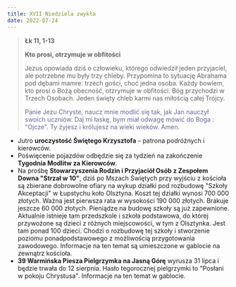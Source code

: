 ```yaml
---
title: XVII Niedziela zwykła
date: 2022-07-24
---
```


> **Łk 11, 1-13**
>
> **Kto prosi, otrzymuje w obfitości**
>
> Jezus opowiada dziś o człowieku, którego odwiedził jeden przyjaciel, ale potrzebne mu były trzy chleby. Przypomina to sytuację Abrahama pod dębami mamre: trzech gości, choć jedna osoba. Każdy bowiem, kto prosi o Bożą obecność, otzrymuje w obfitości. Bóg przychodzi w Trzech Osobach. Jeden święty chleb karmi nas miłością całej Trójcy.
>
> <span style="color: #666699;"> Panie Jezu Chryste, naucz mnie modlić się tak, jak Jan nauczył swoich uczniów. Daj mi łaskę, bym miał odwagę mówić do Boga : "Ojcze". Ty żyjesz i królujesz na wieki wieków. Amen.
> &nbsp;

- Jutro **uroczystość Świętego Krzysztofa** – patrona podróżnych i kierowców.
- Poświęcenie pojazdów odbędzie się za tydzień na zakończenie **Tygodnia Modlitw za Kierowców**.
- Na prośbę **Stowarzyszenia Rodzin i Przyjaciół Osób z Zespołem Downa "Strzał w 10"**, dziś po Mszach Świętych przy wyjściu z kościoła są zbierane dobrowolne ofiary na wykup działki pod rozbudowę "Szkoły Akceptacji" w Łupstychu koło Olsztyna. Koszt tej działki wynosi 700 000 złotych. Ważna jest pierwsza rata w wysokości 190 000 złotych. Brakuje jeszcze 60 000 złotych. Pieniądze na budowę szkoły są już zapewnione. Aktualnie istnieje tam przedszkole i szkoła podstawowa, do której przywożone są dzieci z różnych miejscowości, w tym z Olsztynka. Jest tam ponad 100 dzieci. Chodzi o rozbudowę tej szkoły i stworzenie poziomu ponadpodstawowego z możliwością przygotowania zawodowego. Informacje na ten temat są umieszczone w gablocie na zewnątrz kościoła.
- **39 Warmińska Piesza Pielgrzymka na Jasną Górę** wyrusza 31 lipca i będzie trwała do 12 sierpnia. Hasło tegorocznej pielgrzymki to "Posłani w pokoju Chrystusa". Informacje na ten temat w gablocie.
